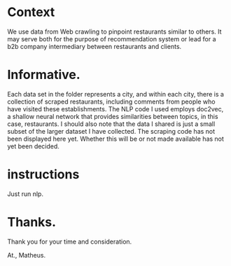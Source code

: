 # Context

We use data from Web crawling to pinpoint restaurants similar to others. It may serve both for the purpose of recommendation system or lead for a b2b company intermediary between restaurants and clients. 

# Informative.

Each data set in the folder represents a city, and within each city, there is a collection of scraped restaurants, 
including comments from people who have visited these establishments. The NLP code I used employs doc2vec, a shallow neural network that provides similarities between topics, in this case, restaurants. I should also note that the data I shared is just a small subset of the larger dataset I have collected. The scraping code has not been displayed here yet. Whether this will be or not made available has not yet been decided.

# instructions 

Just run nlp.

# Thanks.

Thank you for your time and consideration.


At.,
Matheus.

